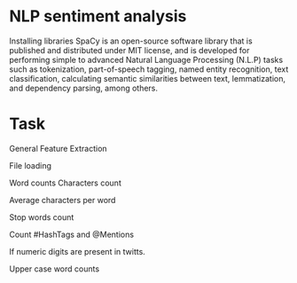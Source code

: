 # NLP sentiment analysis
Installing libraries
SpaCy is an open-source software library that is published and distributed under MIT license, and is developed for performing simple to advanced Natural Language Processing (N.L.P) tasks such as tokenization, part-of-speech tagging, named entity recognition, text classification, calculating semantic similarities between text, lemmatization, and dependency parsing, among others.

# Task
General Feature Extraction

File loading

Word counts
Characters count

Average characters per word

Stop words count

Count #HashTags and @Mentions

If numeric digits are present in twitts.

Upper case word counts

